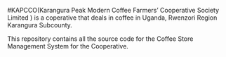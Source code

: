 #KAPCCO(Karangura Peak Modern Coffee Farmers’ Cooperative
Society Limited ) is a coperative that deals in coffee in Uganda, Rwenzori Region Karangura Subcounty.

This repository contains all the source code for the Coffee Store Management System for the Cooperative.
